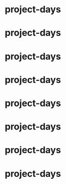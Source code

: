 # project-days
# project-days
# project-days
# project-days
# project-days
# project-days
# project-days
# project-days
